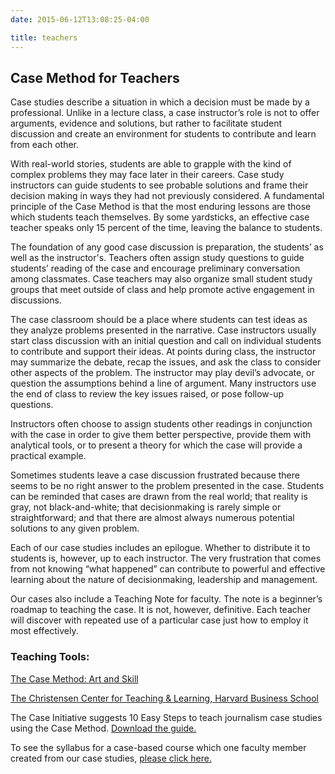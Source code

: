 ```yaml
---
date: 2015-06-12T13:08:25-04:00

title: teachers
---
```


<h2>Case Method for Teachers</h2>

Case studies describe a situation in which a decision must be made by a professional. Unlike in a lecture class, a case instructor’s role is not to offer arguments, evidence and solutions, but rather to facilitate student discussion and create an environment for students to contribute and learn from each other.

With real-world stories, students are able to grapple with the kind of complex problems they may face later in their careers. Case study instructors can guide students to see probable solutions and frame their decision making in ways they had not previously considered. A fundamental principle of the Case Method is that the most enduring lessons are those which students teach themselves. By some yardsticks, an effective case teacher speaks only 15 percent of the time, leaving the balance to students.

The foundation of any good case discussion is preparation, the students’ as well as the instructor's. Teachers often assign study questions to guide students’ reading of the case and encourage preliminary conversation among classmates. Case teachers may also organize small student study groups that meet outside of class and help promote active engagement in discussions.

The case classroom should be a place where students can test ideas as they analyze problems presented in the narrative. Case instructors usually start class discussion with an initial question and call on individual students to contribute and support their ideas. At points during class, the instructor may summarize the debate, recap the issues, and ask the class to consider other aspects of the problem. The instructor may play devil’s advocate, or question the assumptions behind a line of argument. Many instructors use the end of class to review the key issues raised, or pose follow-up questions.

Instructors often choose to assign students other readings in conjunction with the case in order to give them better perspective, provide them with analytical tools, or to present a theory for which the case will provide a practical example.

Sometimes students leave a case discussion frustrated because there seems to be no right answer to the problem presented in the case. Students can be reminded that cases are drawn from the real world; that reality is gray, not black-and-white; that decisionmaking is rarely simple or straightforward; and that there are almost always numerous potential solutions to any given problem.

Each of our case studies includes an epilogue. Whether to distribute it to students is, however, up to each instructor. The very frustration that comes from not knowing “what happened” can contribute to powerful and effective learning about the nature of decisionmaking, leadership and management.

Our cases also include a Teaching Note for faculty. The note is a beginner’s roadmap to teaching the case. It is not, however, definitive. Each teacher will discover with repeated use of a particular case just how to employ it most effectively.

<h3>Teaching Tools:</h3>

<a href="http://itunes.apple.com/itunes-u/knight-case-studies-intiative/id412483414 " target="_blank">The Case Method: Art and Skill</a>

<a href="http://www.hbs.edu/teachingandlearningcenter/" target="_blank">The Christensen Center for Teaching & Learning, Harvard Business School</a>

The Case Initiative suggests 10 Easy Steps to teach journalism case studies using the Case Method. <a href="../../files/case_method_10_easy_steps.pdf " target="_blank">Download the guide.</a>

To see the syllabus for a case-based course which one faculty member created from our case studies, <a href="../../files/sample_syllabus.pdf " target="_blank">please click here.</a>

